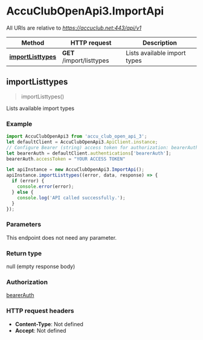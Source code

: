 # AccuClubOpenApi3.ImportApi

All URIs are relative to *https://accuclub.net:443/api/v1*

Method | HTTP request | Description
------------- | ------------- | -------------
[**importListtypes**](ImportApi.md#importListtypes) | **GET** /import/listtypes | Lists available import types



## importListtypes

> importListtypes()

Lists available import types

### Example

```javascript
import AccuClubOpenApi3 from 'accu_club_open_api_3';
let defaultClient = AccuClubOpenApi3.ApiClient.instance;
// Configure Bearer (string) access token for authorization: bearerAuth
let bearerAuth = defaultClient.authentications['bearerAuth'];
bearerAuth.accessToken = "YOUR ACCESS TOKEN"

let apiInstance = new AccuClubOpenApi3.ImportApi();
apiInstance.importListtypes((error, data, response) => {
  if (error) {
    console.error(error);
  } else {
    console.log('API called successfully.');
  }
});
```

### Parameters

This endpoint does not need any parameter.

### Return type

null (empty response body)

### Authorization

[bearerAuth](../README.md#bearerAuth)

### HTTP request headers

- **Content-Type**: Not defined
- **Accept**: Not defined


